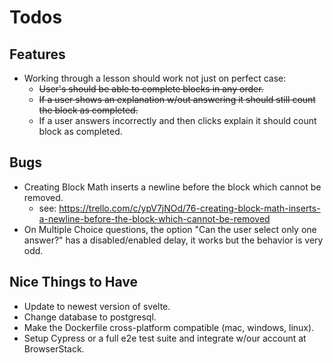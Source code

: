# Todos

## Features
* Working through a lesson should work not just on perfect case:
    * ~~User's should be able to complete blocks in any order.~~
    * ~~If a user shows an explanation w/out answering it should still count the block as completed.~~
    * If a user answers incorrectly and then clicks explain it should count block as completed.

## Bugs
* Creating Block Math inserts a newline before the block which cannot be removed.
    * see: https://trello.com/c/ypV7jNOd/76-creating-block-math-inserts-a-newline-before-the-block-which-cannot-be-removed
* On Multiple Choice questions, the option "Can the user select only one answer?" has a disabled/enabled delay, it works but the behavior is very odd.

## Nice Things to Have
* Update to newest version of svelte.
* Change database to postgresql.
* Make the Dockerfile cross-platform compatible (mac, windows, linux).
* Setup Cypress or a full e2e test suite and integrate w/our account at BrowserStack.
